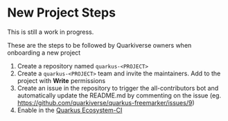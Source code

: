 # New Project Steps

This is still a work in progress.

These are the steps to be followed by Quarkiverse owners when onboarding a new project

1. Create a repository named `quarkus-<PROJECT>`
2. Create a `quarkus-<PROJECT>` team and invite the maintainers. Add to the project with **Write** permissions
3. Create an issue in the repository to trigger the all-contributors bot and automatically update the README.md by commenting on the issue (eg. https://github.com/quarkiverse/quarkus-freemarker/issues/9)
4. Enable in the [Quarkus Ecosystem-CI](https://github.com/quarkusio/quarkus-ecosystem-ci)
